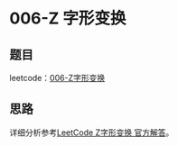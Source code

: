 # 006-Z 字形变换

## 题目

leetcode：[006-Z字形变换](https://leetcode-cn.com/problems/zigzag-conversion/)


## 思路

详细分析参考[LeetCode Z字形变换 官方解答](https://leetcode-cn.com/problems/zigzag-conversion/solution/)。
